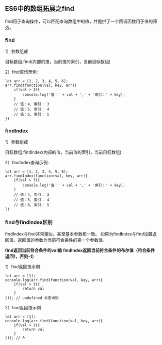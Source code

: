 ## ES6中的数组拓展之find

find用于查询操作，可以匹配查询数组中的值，并提供了一个回调函数用于值的筛选。

### find

1）参数组成

目标数组.find(内部的值，当前值的索引，当前目标数组)

2）find查询示例:

```
let arr = [1, 2, 3, 4, 5, 6];
arr.find(function(val, key, arr){
    if(val > 3){
        console.log('值：' + val + ',' + '索引：' + key);
    }
    // 值：4, 索引： 3
    // 值：5, 索引： 4
    // 值：6, 索引： 5        
})
```

### findIndex

1）参数组成

目标数组.findIndex(内部的值，当前值的索引，当前目标数组)

2）findIndex查询示例:

```
let arr = [1, 2, 3, 4, 5, 6];
arr.findIndex(function(val, key, arr){
    if(val > 3){
        console.log('值：' + val + ',' + '索引：' + key);
    }
    // 值：4, 索引： 3
    // 值：5, 索引： 4
    // 值：6, 索引： 5        
})
```

### find与findIndex区别

findIndex与find非常相似，甚至基本参数都一致。
如果为findIndex与find设置返回值，返回值的参数为当前符合条件的第一个参数值。

**find返回当前符合条件的val值**
**findIndex返回当前符合条件的布尔值（符合条件返回1，否则-1）**

1）find返回值示例

```
let arr = [1];
console.log(arr.find(function(val, key, arr){
    if(val > 3){
        return val
    }  
})); // undefined 未查询到
```

2）find返回值示例

```
let arr = [1];
console.log(arr.find(function(val, key, arr){
    if(val > 3){
        return val
    }  
})); // 0
```


